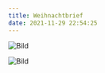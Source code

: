 ```yaml
---
title: Weihnachtbrief
date: 2021-11-29 22:54:25
---
```


![Bild](/images/Brief1.jpg)


<!-- more -->

![Bild](/images/Brief2.jpg)

